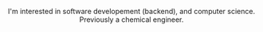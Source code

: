 

<p align="center">I'm interested in software developement (backend), and computer science. Previously a chemical engineer.</p>
